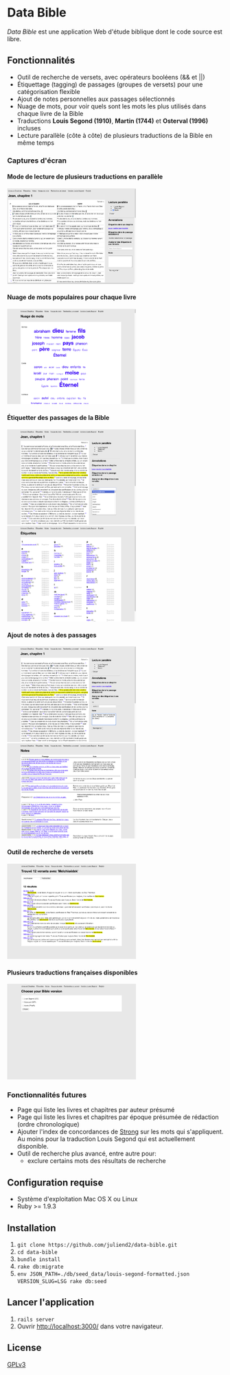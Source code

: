 # Data Bible

*Data Bible* est une application Web d'étude biblique dont le code source est libre.

## Fonctionnalités

* Outil de recherche de versets, avec opérateurs booléens (&& et ||)
* Étiquettage (tagging) de passages (groupes de versets) pour une catégorisation flexible
* Ajout de notes personnelles aux passages sélectionnés
* Nuage de mots, pour voir quels sont les mots les plus utilisés dans chaque
  livre de la Bible
* Traductions **Louis Segond (1910)**, **Martin (1744)** et **Osterval (1996)** incluses
* Lecture parallèle (côte à côte) de plusieurs traductions de la Bible en même temps

### Captures d'écran

#### Mode de lecture de plusieurs traductions en parallèle

<div>
<a href="doc/db_lecture_parallele.gif"><img src="doc/db_lecture_parallele.gif" width="300px" /></a>
</div>

#### Nuage de mots populaires pour chaque livre

<div>
<a href="doc/db_wordcloud.gif"><img src="doc/db_wordcloud.gif" width="300px" /></a>
</div>

#### Étiquetter des passages de la Bible

<div>
<a href="doc/db_tagger.gif"><img src="doc/db_tagger.gif" width="300px" /></a>
<a href="doc/db_tags.gif"><img src="doc/db_tags.gif" width="300px" /></a>
</div>

#### Ajout de notes à des passages

<div>
<a href="doc/db_annoter.gif"><img src="doc/db_annoter.gif" width="300px" /></a>
<a href="doc/db_notes.gif"><img src="doc/db_notes.gif" width="300px" /></a>
</div>

#### Outil de recherche de versets

<div>
<a href="doc/db_searchresults.gif"><img src="doc/db_searchresults.gif" width="300px" /></a>
</div>

#### Plusieurs traductions françaises disponibles

<div>
<a href="doc/db_versions.gif"><img src="doc/db_versions.gif" width="300px" /></a>
</div>

### Fonctionnalités futures

* Page qui liste les livres et chapitres par auteur présumé
* Page qui liste les livres et chapitres par époque présumée de rédaction (ordre chronologique)
* Ajouter l'index de concordances de [Strong](https://en.wikipedia.org/wiki/Strong%27s_Concordance) sur les mots qui s'appliquent. Au moins pour la traduction Louis Segond qui est actuellement disponible.
* Outil de recherche plus avancé, entre autre pour:
  * exclure certains mots des résultats de recherche

## Configuration requise

* Système d'exploitation Mac OS X ou Linux
* Ruby >= 1.9.3

## Installation

1. `git clone https://github.com/juliend2/data-bible.git`
2. `cd data-bible`
3. `bundle install`
4. `rake db:migrate`
5. `env JSON_PATH=./db/seed_data/louis-segond-formatted.json VERSION_SLUG=LSG rake db:seed`

## Lancer l'application

1. `rails server`
2. Ouvrir [http://localhost:3000/](http://localhost:3000/) dans votre
   navigateur.

## License

[GPLv3](http://www.gnu.org/licenses/gpl-3.0.fr.html)

